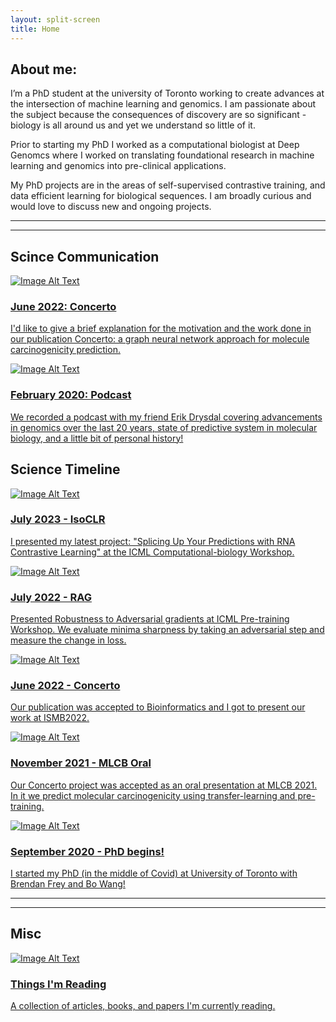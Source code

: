 ```yaml
---
layout: split-screen
title: Home
---
```


## About me:

I’m a PhD student at the university of Toronto working to create advances at the intersection of machine learning and genomics. I am passionate about the subject because the consequences of discovery are so significant - biology is all around us and yet we understand so little of it.

Prior to starting my PhD I worked as a computational biologist at
Deep Genomcs where I worked on translating foundational research in machine learning and genomics into pre-clinical applications.

My PhD projects are in the areas of self-supervised contrastive training, and data efficient learning for biological sequences. I am broadly curious and would love to discuss new and ongoing projects.


--- 
--- 

## Scince Communication

<div class="link-container">
    <a href="./science/concerto_2022.html">
        <img src="./images/concerto.jpeg" alt="Image Alt Text" />
        <h3>June 2022: Concerto</h3>
        <p>I'd like to give a brief explanation for the motivation and the work done in our publication Concerto: a graph neural network approach for molecule carcinogenicity prediction.</p>
    </a>
</div>

<div class="link-container">
    <a href="https://open.spotify.com/episode/1aRzadwiHPS16DpUEdYlBb?si=4250cb59742f491c">
        <img src="./images/statistically_insignificant.jpg" alt="Image Alt Text" />
        <h3>February 2020: Podcast</h3>
        <p>We recorded a podcast with my friend Erik Drysdal covering advancements in genomics over the last 20 years, state of predictive system in molecular biology, and a little bit of personal history!</p>
    </a>
</div>

## Science Timeline


<div class="link-container">
    <a href="https://icml-compbio.github.io/">
        <img src="./images/isoclr.png" alt="Image Alt Text" />
        <h3>July 2023 - IsoCLR</h3>
        <p> I presented my latest project: "Splicing Up Your Predictions with RNA Contrastive Learning" at the ICML Computational-biology Workshop.</p>
    </a>
</div>

<div class="link-container">
    <a href="https://openreview.net/forum?id=-b3MEzI6N3">
        <img src="./images/RAG.png" alt="Image Alt Text" />
        <h3>July 2022 - RAG</h3>
        <p>Presented Robustness to Adversarial gradients at ICML Pre-training Workshop. We evaluate minima sharpness by taking an adversarial step and measure the change in loss.</p>
    </a>
</div>

<div class="link-container">
    <a href="https://academic.oup.com/bioinformatics/article/38/Supplement_1/i84/6617525">
        <img src="./images/concerto_presentation.png" alt="Image Alt Text" />
        <h3>June 2022 - Concerto</h3>
        <p> Our publication was accepted to Bioinformatics and I got to present our work at ISMB2022.</p>
    </a>
</div>

<div class="link-container">
    <a href="https://www.youtube.com/watch?v=rwaj1RYME2A&amp;t=4880s">
        <img src="./images/thumbnail.jpg" alt="Image Alt Text" />
        <h3>November 2021 - MLCB Oral </h3>
        <p> Our Concerto project was accepted as an oral presentation at MLCB 2021. In it we predict molecular carcinogenicity using transfer-learning and pre-training. </p>
    </a>
</div>

<div class="link-container">
    <a href="https://psi.toronto.edu/people/">
        <img src="./images/Utoronto_coa.svg.png" alt="Image Alt Text" />
        <h3>September 2020 - PhD begins! </h3>
        <p> I started my PhD (in the middle of Covid) at University of Toronto with Brendan Frey and Bo Wang! </p>
    </a>
</div>


--- 
--- 

## Misc


<div class="link-container">
    <a href="/things_im_reading.html">
        <img src="./images/reading.jpg" alt="Image Alt Text" />
        <h3>Things I'm Reading</h3>
        <p>A collection of articles, books, and papers I'm currently reading.</p>
    </a>
</div>
